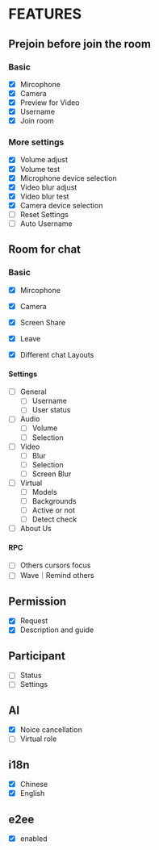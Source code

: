# FEATURES

## Prejoin before join the room

###  Basic

- [x] Mircophone
- [x] Camera
- [x] Preview for Video
- [x] Username
- [x] Join room

### More settings

- [x] Volume adjust
- [x] Volume test
- [x] Microphone device selection
- [x] Video blur adjust
- [x] Video blur test
- [x] Camera device selection
- [ ] Reset Settings
- [ ] Auto Username

## Room for chat

### Basic

- [x] Mircophone
- [x] Camera
- [x] Screen Share
- [x] Leave
- [x] Different chat Layouts


#### Settings

- [ ] General
  - [ ] Username
  - [ ] User status
- [ ] Audio
  - [ ] Volume
  - [ ] Selection
- [ ] Video
  - [ ] Blur
  - [ ] Selection
  - [ ] Screen Blur
- [ ] Virtual
  - [ ] Models
  - [ ] Backgrounds
  - [ ] Active or not
  - [ ] Detect check
- [ ] About Us

#### RPC

- [ ] Others cursors focus
- [ ] Wave｜Remind others

## Permission 

- [x] Request
- [x] Description and guide

## Participant

- [ ] Status
- [ ] Settings

## AI

- [x] Noice cancellation
- [ ] Virtual role

## i18n

- [x] Chinese
- [x] English

## e2ee

- [x] enabled